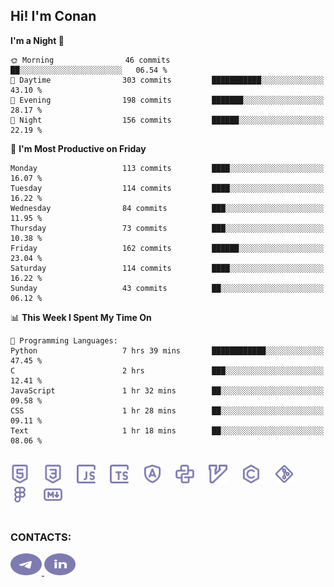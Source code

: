 ## Hi! I'm Conan

<!--START_SECTION:waka-->
**I'm a Night 🦉** 

```text
🌞 Morning                46 commits          ██░░░░░░░░░░░░░░░░░░░░░░░   06.54 % 
🌆 Daytime                303 commits         ███████████░░░░░░░░░░░░░░   43.10 % 
🌃 Evening                198 commits         ███████░░░░░░░░░░░░░░░░░░   28.17 % 
🌙 Night                  156 commits         ██████░░░░░░░░░░░░░░░░░░░   22.19 % 
```
📅 **I'm Most Productive on Friday** 

```text
Monday                   113 commits         ████░░░░░░░░░░░░░░░░░░░░░   16.07 % 
Tuesday                  114 commits         ████░░░░░░░░░░░░░░░░░░░░░   16.22 % 
Wednesday                84 commits          ███░░░░░░░░░░░░░░░░░░░░░░   11.95 % 
Thursday                 73 commits          ███░░░░░░░░░░░░░░░░░░░░░░   10.38 % 
Friday                   162 commits         ██████░░░░░░░░░░░░░░░░░░░   23.04 % 
Saturday                 114 commits         ████░░░░░░░░░░░░░░░░░░░░░   16.22 % 
Sunday                   43 commits          ██░░░░░░░░░░░░░░░░░░░░░░░   06.12 % 
```


📊 **This Week I Spent My Time On** 

```text
💬 Programming Languages: 
Python                   7 hrs 39 mins       ████████████░░░░░░░░░░░░░   47.45 % 
C                        2 hrs               ███░░░░░░░░░░░░░░░░░░░░░░   12.41 % 
JavaScript               1 hr 32 mins        ██░░░░░░░░░░░░░░░░░░░░░░░   09.58 % 
CSS                      1 hr 28 mins        ██░░░░░░░░░░░░░░░░░░░░░░░   09.11 % 
Text                     1 hr 18 mins        ██░░░░░░░░░░░░░░░░░░░░░░░   08.06 % 
```


<!--END_SECTION:waka-->


<br>

<div align="left">
  <img src="icons/skills/html.svg" height="30" alt="html5"/>
  <img width="15"/>
  <img src="icons/skills/css.svg" height="30" alt="css"/>
    <img width="15"/>
  <img src="icons/skills/javascript.svg" height="30" alt="javascript"/>
  <img width="15"/>
  <img src="icons/skills/typescript.svg" height="30" alt="typescript"/>
  <img width="15"/>
  <img src="icons/skills/angular.svg" height="30" alt="angular"/>
  <img width="15"/>
  <img src="icons/skills/python.svg" height="30" alt="python"/>
  <img width="15"/>
  <img src="icons/skills/vim.svg" height="30" alt="vim"  />
  <img width="15"/>
  <img src="icons/skills/c.svg" height="30" alt="c"/>
  <img width="15"/>
  <img src="icons/skills/git.svg" height="30" alt="git"/>
  <img width="15"/>
  <img src="icons/skills/figma.svg" height="30" alt="figma"/>
  <img width="15"/>
  <img src="icons/skills/markdown.svg" height="30" alt="markdown"/>
</div>

<br>


### CONTACTS:

<div align="left">
  <a href="https://t.me/gkkconan">
    <img src="icons/contacts/telegram.svg" width="50" height="35" alt="telegram"/>
  </a>
  <a href="https://www.linkedin.com/in/gkkconan">
    <img src="icons/contacts/linkedin.svg" width="50" height="35" alt="linkedin"/>
  </a>
</div>
